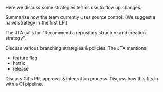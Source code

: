 Here we discuss some strategies teams use to flow up changes.

Summarize how the team currently uses source control. (We suggest a naive strategy in the first LP.)

The JTA calls for "Recommend a repository structure and creation strategy".

Discuss various branching strategies & policies. The JTA mentions:

* feature flag
* hotfix
* release

Discuss Git's PR, approval & integration process.
Discuss how this fits in with a CI pipeline.